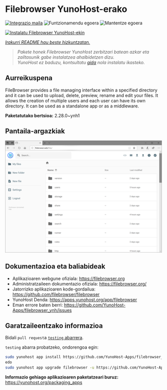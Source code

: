 <!--
Ohart ongi: README hau automatikoki sortu da <https://github.com/YunoHost/apps/tree/master/tools/readme_generator>ri esker
EZ editatu eskuz.
-->

# Filebrowser YunoHost-erako

[![Integrazio maila](https://dash.yunohost.org/integration/filebrowser.svg)](https://dash.yunohost.org/appci/app/filebrowser) ![Funtzionamendu egoera](https://ci-apps.yunohost.org/ci/badges/filebrowser.status.svg) ![Mantentze egoera](https://ci-apps.yunohost.org/ci/badges/filebrowser.maintain.svg)

[![Instalatu Filebrowser YunoHost-ekin](https://install-app.yunohost.org/install-with-yunohost.svg)](https://install-app.yunohost.org/?app=filebrowser)

*[Irakurri README hau beste hizkuntzatan.](./ALL_README.md)*

> *Pakete honek Filebrowser YunoHost zerbitzari batean azkar eta zailtasunik gabe instalatzea ahalbidetzen dizu.*  
> *YunoHost ez baduzu, kontsultatu [gida](https://yunohost.org/install) nola instalatu ikasteko.*

## Aurreikuspena

FileBrowser provides a file managing interface within a specified directory and it can be used to upload, delete, preview, rename and edit your files. It allows the creation of multiple users and each user can have its own directory. It can be used as a standalone app or as a middleware.


**Paketatutako bertsioa:** 2.28.0~ynh1

## Pantaila-argazkiak

![Filebrowser(r)en pantaila-argazkia](./doc/screenshots/screenshot.PNG)

## Dokumentazioa eta baliabideak

- Aplikazioaren webgune ofiziala: <https://filebrowser.org>
- Administratzaileen dokumentazio ofiziala: <https://filebrowser.org/>
- Jatorrizko aplikazioaren kode-gordailua: <https://github.com/filebrowser/filebrowser>
- YunoHost Denda: <https://apps.yunohost.org/app/filebrowser>
- Eman errore baten berri: <https://github.com/YunoHost-Apps/filebrowser_ynh/issues>

## Garatzaileentzako informazioa

Bidali `pull request`a [`testing` abarrera](https://github.com/YunoHost-Apps/filebrowser_ynh/tree/testing).

`testing` abarra probatzeko, ondorengoa egin:

```bash
sudo yunohost app install https://github.com/YunoHost-Apps/filebrowser_ynh/tree/testing --debug
edo
sudo yunohost app upgrade filebrowser -u https://github.com/YunoHost-Apps/filebrowser_ynh/tree/testing --debug
```

**Informazio gehiago aplikazioaren paketatzeari buruz:** <https://yunohost.org/packaging_apps>
